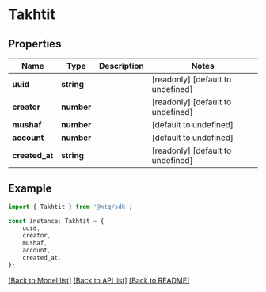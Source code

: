 # Takhtit


## Properties

Name | Type | Description | Notes
------------ | ------------- | ------------- | -------------
**uuid** | **string** |  | [readonly] [default to undefined]
**creator** | **number** |  | [readonly] [default to undefined]
**mushaf** | **number** |  | [default to undefined]
**account** | **number** |  | [default to undefined]
**created_at** | **string** |  | [readonly] [default to undefined]

## Example

```typescript
import { Takhtit } from '@ntq/sdk';

const instance: Takhtit = {
    uuid,
    creator,
    mushaf,
    account,
    created_at,
};
```

[[Back to Model list]](../README.md#documentation-for-models) [[Back to API list]](../README.md#documentation-for-api-endpoints) [[Back to README]](../README.md)
